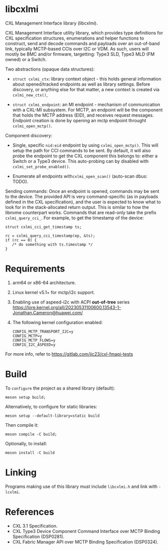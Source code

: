 # libcxlmi

CXL Management Interface library (libcxlmi).

CXL Management Interface utility library, which provides type definitions
for CXL specification structures, enumerations and helper functions to
construct, send and decode commands and payloads over an out-of-band
link, typically MCTP-based CCIs over I2C or VDM. As such, users will mostly
be BMC and/or firmware, targetting: Type3 SLD, Type3 MLD (FM owned) or
a Switch.

Two abstractions (opaque data structures):
- `struct cxlmi_ctx`: library context object - this holds general information
about opened/tracked endpoints as well as library settings. Before discovery,
or anything else for that matter, a new context is created via `cxlmi_new_ctx()`,

- `struct cxlmi_endpoint`: an MI endpoint - mechanism of communication with
a CXL-MI subsystem. For MCTP, an endpoint will be the component that holds
the MCTP address (EID), and receives request messages. Endpoint creation
is done by opening an mctp endpoint throught `cxlmi_open_mctp()`.

Component discovery:
- Single, specific `nid:eid` endpoint by using `cxlmi_open_mctp()`. This will
  setup the path for CCI commands to be sent. By default, it will also probe
  the endpoint to get the CXL component this belongs to: either a Switch or a
  Type3 device. This auto-probing can by disabled with `cxlmi_set_probe_enabled()`.

- Enumerate all endpoints with`cxlmi_open_scan()` (auto-scan dbus: TODO).

Sending commands:
Once an endpoint is opened, commands may be sent to the device. The provided
API is very command-specific (as in payloads defined in the CXL specification),
and the user is expected to know what to look for in the stack-allocated return
output. This is similar to how the libnvme counterpart works. Commands that are
read-only take the prefix `cxlmi_query_cci_`. For example, to get the timestamp
of the device:

   ```
   struct cxlmi_cci_get_timestamp ts;

   rc = cxlmi_query_cci_timestamp(ep, &ts);
   if (rc == 0) {
	  /* do something with ts.timestamp */
   }
   ```

Requirements
============
1. arm64 or x86-64 architecture.

2. Linux kernel v5.1+ for mctp/i2c support.

3. Enabling use of aspeed-i2c with ACPI **out-of-tree** series
   https://lore.kernel.org/all/20230531100600.13543-1-Jonathan.Cameron@huawei.com/

4. The following kernel configuration enabled:
   ```
   CONFIG_MCTP_TRANSPORT_I2C=y
   CONFIG_MCTP=y
   CONFIG_MCTP_FLOWS=y
   CONFIG_I2C_ASPEED=y
   ```

For more info, refer to https://gitlab.com/jic23/cxl-fmapi-tests

Build
=====
To `configure` the project as a shared library (default):

```
meson setup build;
```
Alternatively, to configure for static libraries:
```
meson setup --default-library=static build
```
Then compile it:
```
meson compile -C build;
```
Optionally, to install:
```
meson install -C build
```

Linking
=======

Programs making use of this library must include `libcxlmi.h` and link with `-lcxlmi`.

References
==========
- CXL 3.1 Specification.
- CXL Type3 Device Component Command Interface over MCTP Binding Specification (DSP0281).
- CXL Fabric Manager API over MCTP Binding Specification (DSP0324).
